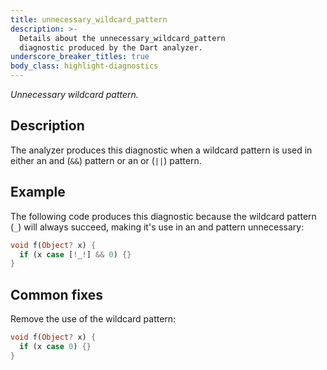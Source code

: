```yaml
---
title: unnecessary_wildcard_pattern
description: >-
  Details about the unnecessary_wildcard_pattern
  diagnostic produced by the Dart analyzer.
underscore_breaker_titles: true
body_class: highlight-diagnostics
---
```


_Unnecessary wildcard pattern._

## Description

The analyzer produces this diagnostic when a wildcard pattern is used in
either an and (`&&`) pattern or an or (`||`) pattern.

## Example

The following code produces this diagnostic because the wildcard pattern
(`_`) will always succeed, making it's use in an and pattern unnecessary:

```dart
void f(Object? x) {
  if (x case [!_!] && 0) {}
}
```

## Common fixes

Remove the use of the wildcard pattern:

```dart
void f(Object? x) {
  if (x case 0) {}
}
```
